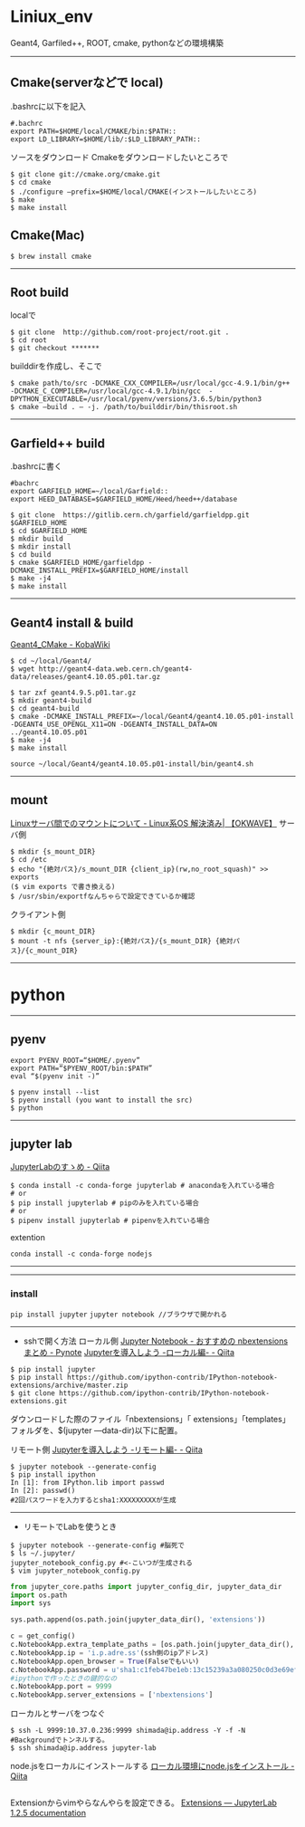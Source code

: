 # Liniux_env
Geant4, Garfiled++, ROOT, cmake, pythonなどの環境構築

---
## Cmake(serverなどで local)

.bashrcに以下を記入

```
#.bachrc
export PATH=$HOME/local/CMAKE/bin:$PATH::
export LD_LIBRARY=$HOME/lib/:$LD_LIBRARY_PATH::
```

ソースをダウンロード
Cmakeをダウンロードしたいところで

```
$ git clone git://cmake.org/cmake.git
$ cd cmake
$ ./configure —prefix=$HOME/local/CMAKE(インストールしたいところ)
$ make
$ make install
```

## Cmake(Mac)

`$ brew install cmake`

---
## Root build

localで

```
$ git clone  http://github.com/root-project/root.git .
$ cd root
$ git checkout *******
```

builddirを作成し、そこで

```
$ cmake path/to/src -DCMAKE_CXX_COMPILER=/usr/local/gcc-4.9.1/bin/g++ -DCMAKE_C_COMPILER=/usr/local/gcc-4.9.1/bin/gcc  -DPYTHON_EXECUTABLE=/usr/local/pyenv/versions/3.6.5/bin/python3
$ cmake —build . — -j. /path/to/builddir/bin/thisroot.sh
```

---
## Garfield++ build

.bashrcに書く
```
#bachrc
export GARFIELD_HOME=~/local/Garfield::
export HEED_DATABASE=$GARFIELD_HOME/Heed/heed++/database
```

```
$ git clone  https://gitlib.cern.ch/garfield/garfieldpp.git $GARFIELD_HOME
$ cd $GARFIELD_HOME
$ mkdir build
$ mkdir install
$ cd build
$ cmake $GARFIELD_HOME/garfieldpp -DCMAKE_INSTALL_PREFIX=$GARFIELD_HOME/install
$ make -j4
$ make install
```



---
## Geant4 install & build

[Geant4_CMake - KobaWiki](http://be.nucl.ap.titech.ac.jp/~koba/cgi-bin/moin.cgi/Geant4_CMake)

```
$ cd ~/local/Geant4/
$ wget http://geant4-data.web.cern.ch/geant4-data/releases/geant4.10.05.p01.tar.gz

$ tar zxf geant4.9.5.p01.tar.gz
$ mkdir geant4-build
$ cd geant4-build
$ cmake -DCMAKE_INSTALL_PREFIX=~/local/Geant4/geant4.10.05.p01-install -DGEANT4_USE_OPENGL_X11=ON -DGEANT4_INSTALL_DATA=ON ../geant4.10.05.p01
$ make -j4
$ make install
```

```.bashrc
source ~/local/Geant4/geant4.10.05.p01-install/bin/geant4.sh
```
---
## mount

[Linuxサーバ間でのマウントについて - Linux系OS 解決済み| 【OKWAVE】](https://okwave.jp/qa/q7749733.html)
サーバ側
```
$ mkdir {s_mount_DIR}
$ cd /etc
$ echo "{絶対パス}/s_mount_DIR {client_ip}(rw,no_root_squash)" >> exports
($ vim exports で書き換える)
$ /usr/sbin/exportfなんちゃらで設定できているか確認
```
クライアント側
```
$ mkdir {c_mount_DIR}
$ mount -t nfs {server_ip}:{絶対パス}/{s_mount_DIR} {絶対パス}/{c_mount_DIR}
```
---
# python

---
## pyenv
```.bashrc
export PYENV_ROOT=“$HOME/.pyenv”
export PATH=“$PYENV_ROOT/bin:$PATH”
eval “$(pyenv init -)”
```
```
$ pyenv install --list
$ pyenv install (you want to install the src)
$ python
```
---
## jupyter lab

[JupyterLabのすゝめ - Qiita](https://qiita.com/kirikei/items/a1639954ce5ccaf7ac3c)
```
$ conda install -c conda-forge jupyterlab # anacondaを入れている場合
# or
$ pip install jupyterlab # pipのみを入れている場合
# or
$ pipenv install jupyterlab # pipenvを入れている場合
```
extention
```
conda install -c conda-forge nodejs
```
---
---
### install
`pip install jupyter`
`jupyter notebook //ブラウザで開かれる`

---
* sshで開く方法
ローカル側
[Jupyter Notebook - おすすめの nbextensions まとめ - Pynote](http://pynote.hatenablog.com/entry/jupyter-notebook-nbextensions)
[Jupyterを導入しよう -ローカル編- - Qiita](https://qiita.com/Miggy/items/8e4bb0fbfe32dd8c98d5)
```
$ pip install jupyter
$ pip install https://github.com/ipython-contrib/IPython-notebook-extensions/archive/master.zip
$ git clone https://github.com/ipython-contrib/IPython-notebook-extensions.git
```
ダウンロードした際のファイル「nbextensions」「 extensions」「templates」フォルダを、$(jupyter —data-dir)以下に配置。

リモート側
[Jupyterを導入しよう -リモート編- - Qiita](https://qiita.com/Miggy/items/5466a2c1e968602f3ebe)
```
$ jupyter notebook --generate-config
$ pip install ipython
In [1]: from IPython.lib import passwd
In [2]: passwd()
#2回パスワードを入力するとsha1:XXXXXXXXXが生成
```
---
* リモートでLabを使うとき
```
$ jupyter notebook --generate-config #脳死で
$ ls ~/.jupyter/
jupyter_notebook_config.py #<-こいつが生成される
$ vim jupyter_notebook_config.py
```
```#jupyter_notebook_config.py
from jupyter_core.paths import jupyter_config_dir, jupyter_data_dir
import os.path
import sys

sys.path.append(os.path.join(jupyter_data_dir(), 'extensions'))

c = get_config()
c.NotebookApp.extra_template_paths = [os.path.join(jupyter_data_dir(), 'templates')]
c.NotebookApp.ip = 'i.p.adre.ss'(ssh側のipアドレス)
c.NotebookApp.open_browser = True(Falseでもいい)
c.NotebookApp.password = u'sha1:c1feb47be1eb:13c15239a3a080250c0d3e69efb4f2ace6c0f3dc'
#ipythonで作ったときの鍵的なの
c.NotebookApp.port = 9999
c.NotebookApp.server_extensions = ['nbextensions']
```
ローカルとサーバをつなぐ
```
$ ssh -L 9999:10.37.0.236:9999 shimada@ip.address -Y -f -N
#Backgroundでトンネルする。
$ ssh shimada@ip.address jupyter-lab
```

node.jsをローカルにインストールする
[ローカル環境にnode.jsをインストール - Qiita](https://qiita.com/sims0728/items/0b7443f00959ad1dbea7)
```

```
Extensionからvimやらなんやらを設定できる。
[Extensions — JupyterLab 1.2.5 documentation](https://jupyterlab.readthedocs.io/en/stable/user/extensions.html)

